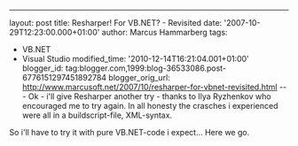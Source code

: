 ---
layout: post
title: Resharper! For VB.NET? - Revisited
date: '2007-10-29T12:23:00.000+01:00'
author: Marcus Hammarberg
tags:
  - VB.NET
  - Visual Studio
modified_time: '2010-12-14T16:21:04.001+01:00'
blogger_id: tag:blogger.com,1999:blog-36533086.post-6776151297451892784
blogger_orig_url: http://www.marcusoft.net/2007/10/resharper-for-vbnet-revisited.html ---
Ok -
i'll give
Resharper
another try - thanks to Ilya Ryzhenkov who encouraged
me to try again. In all honesty the crasches i experienced were all in a
buildscript-file, XML-syntax.

So i'll
have to try it with pure VB.NET-code i expect... Here we go.
